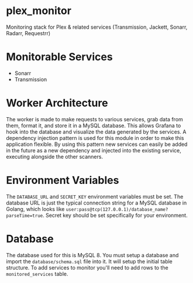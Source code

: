 # plex_monitor
Monitoring stack for Plex &amp; related services (Transmission, Jackett, Sonarr, Radarr, Requestrr)

# Monitorable Services
- Sonarr
- Transmission

# Worker Architecture

The worker is made to make requests to various services, grab data from them, format it, and store it in a MySQL database. This allows Grafana to hook into the database and visualize the data generated by the services. A dependency injection pattern is used for this module in order to make this application flexible. By using this pattern new services can easily be added in the future as a new dependency and injected into the existing service, executing alongside the other scanners.

# Environment Variables
The `DATABASE_URL` and `SECRET_KEY` environment variables must be set. The database URL is just the typical connection string for a MySQL database in Golang, which looks like `user:pass@tcp(127.0.0.1)/database_name?parseTime=true`. Secret key should be set specifically for your environment.

# Database
The database used for this is MySQL 8. You must setup a database and import the `database/schema.sql` file into it. It will setup the initial table structure. To add services to monitor you'll need to add rows to the `monitored_services` table.